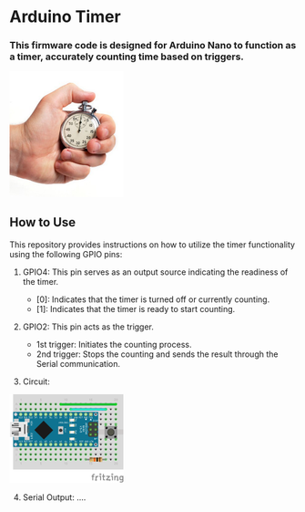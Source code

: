 # Arduino Timer
### This firmware code is designed for Arduino Nano to function as a timer, accurately counting time based on triggers.
<img src="/img/timer.jpeg" width="200">

## How to Use

This repository provides instructions on how to utilize the timer functionality using the following GPIO pins:

1. GPIO4: This pin serves as an output source indicating the readiness of the timer.

   - [0]: Indicates that the timer is turned off or currently counting.
   - [1]: Indicates that the timer is ready to start counting.

2. GPIO2: This pin acts as the trigger.

   - 1st trigger: Initiates the counting process.
   - 2nd trigger: Stops the counting and sends the result through the Serial communication.

3. Circuit:
<img src="/img/timer_example.png" width="200">

4. Serial Output:
....